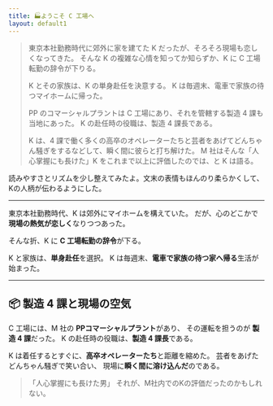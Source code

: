 ```yaml
---
title: 🏭ようこそ C 工場へ
layout: default1
---
```

> 東京本社勤務時代に郊外に家を建てた K だったが、そろそろ現場も恋しくなってきた。
> そんな K の複雑な心情を知ってか知らずか、K に C 工場転勤の辞令が下りる。
> 
> K とその家族は、K の単身赴任を決意する。
> K は毎週末、電車で家族の待つマイホームに帰った。
> 
> PP のコマーシャルプラントは C 工場にあり、それを管轄する製造 4 課も当地にあった。
> K の赴任時の役職は、製造 4 課長である。
> 
> K は、4 課で働く多くの高卒のオペレーターたちと芸者をあげてどんちゃん騒ぎをするなどして、瞬く間に彼らと打ち解けた。
> M 社はそんな「人心掌握にも長けた」K をこれまで以上に評価したのでは、と K は語る。

読みやすさとリズムを少し整えてみたよ。文末の表情もほんのり柔らかくして、Kの人柄が伝わるようにした。

---

東京本社勤務時代、K は郊外にマイホームを構えていた。
だが、心のどこかで**現場の熱気が恋しく**なりつつあった。

そんな折、K に **C 工場転勤の辞令**が下る。

K と家族は、**単身赴任**を選択。
K は毎週末、**電車で家族の待つ家へ帰る**生活が始まった。

---

## 📦 製造 4 課と現場の空気

C 工場には、M 社の **PPコマーシャルプラント**があり、
その運転を担うのが **製造 4 課**だった。
K の赴任時の役職は、**製造 4 課長**である。

K は着任するとすぐに、**高卒オペレーターたち**と距離を縮めた。
芸者をあげたどんちゃん騒ぎで笑い合い、
現場に**瞬く間に溶け込んだ**のである。

> 「人心掌握にも長けた男」
> それが、M社内でのKの評価だったのかもしれない。
